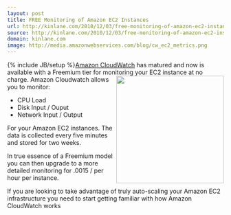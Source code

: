 ```yaml
---
layout: post
title: FREE Monitoring of Amazon EC2 Instances
url: http://kinlane.com/2010/12/03/free-monitoring-of-amazon-ec2-instances/
source: http://kinlane.com/2010/12/03/free-monitoring-of-amazon-ec2-instances/
domain: kinlane.com
image: http://media.amazonwebservices.com/blog/cw_ec2_metrics.png
---
```

{% include JB/setup %}<a href="http://aws.amazon.com/cloudwatch/" target="_self">Amazon CloudWatch</a> has matured and now is available with a Freemium tier for monitoring your EC2 instance at no charge.
<img src="http://media.amazonwebservices.com/blog/cw_ec2_metrics.png" alt="" width="250" align="right" />
Amazon Cloudwatch allows you to monitor:
<ul class="mainlist">
	<li>CPU Load</li>
	<li>Disk Input / Ouput</li>
	<li>Network Input / Output</li>
</ul>
For your Amazon EC2 instances. The data is collected every five minutes and stored for two weeks.<p></p>
In true essence of a Freemium model you can then upgrade to a more detailed monitoring for .0015 / per hour per instance.<p></p>
If you are looking to take advantage of truly auto-scaling your Amazon EC2 infrastructure you need to start getting familiar with how Amazon CloudWatch works